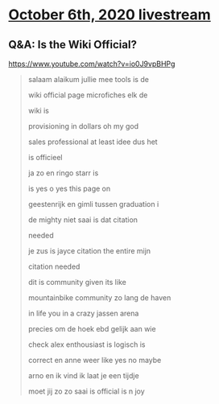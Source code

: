 # [October 6th, 2020 livestream](../2020-10-06.md)
## Q&A: Is the Wiki Official?
https://www.youtube.com/watch?v=io0J9vpBHPg
> salaam alaikum jullie mee tools is de
> 
> wiki official page microfiches elk de
> 
> wiki is
> 
> provisioning in dollars oh my god
> 
> sales professional at least idee dus het
> 
> is officieel
> 
> ja zo en ringo starr is
> 
> is yes o yes this page on
> 
> geestenrijk en gimli tussen graduation i
> 
> de mighty niet saai is dat citation
> 
> needed
> 
> je zus is jayce citation the entire mijn
> 
> citation needed
> 
> dit is community given its like
> 
> mountainbike community zo lang de haven
> 
> in life you in a crazy jassen arena
> 
> precies om de hoek ebd gelijk aan wie
> 
> check alex enthousiast is logisch is
> 
> correct en anne weer like yes no maybe
> 
> arno en ik vind ik laat je een tijdje
> 
> moet jij zo zo saai is official is n joy
> 

